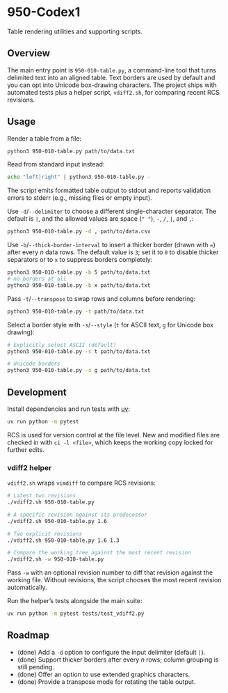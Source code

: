 # 950-Codex1

Table rendering utilities and supporting scripts.

## Overview

The main entry point is `950-010-table.py`, a command-line tool that turns delimited text into an aligned table. Text borders are used by default and you can opt into Unicode box-drawing characters. The project ships with automated tests plus a helper script, `vdiff2.sh`, for comparing recent RCS revisions.

## Usage

Render a table from a file:

```bash
python3 950-010-table.py path/to/data.txt
```

Read from standard input instead:

```bash
echo "left|right" | python3 950-010-table.py -
```

The script emits formatted table output to stdout and reports validation errors to stderr (e.g., missing files or empty input).

Use `-d`/`--delimiter` to choose a different single-character separator. The default is `|`, and the allowed values are space (`" "`), `-`, `/`, `|`, and `,`:

```bash
python3 950-010-table.py -d , path/to/data.csv
```

Use `-b`/`--thick-border-interval` to insert a thicker border (drawn with `=`) after every _n_ data rows. The default value is `3`; set it to `0` to disable thicker separators or to `x` to suppress borders completely:

```bash
python3 950-010-table.py -b 5 path/to/data.txt
# no borders at all
python3 950-010-table.py -b x path/to/data.txt
```

Pass `-t`/`--transpose` to swap rows and columns before rendering:

```bash
python3 950-010-table.py -t path/to/data.txt
```

Select a border style with `-s`/`--style` (`t` for ASCII text, `g` for Unicode box drawing):

```bash
# Explicitly select ASCII (default)
python3 950-010-table.py -s t path/to/data.txt

# Unicode borders
python3 950-010-table.py -s g path/to/data.txt
```

## Development

Install dependencies and run tests with [uv](https://github.com/astral-sh/uv):

```bash
uv run python -m pytest
```

RCS is used for version control at the file level. New and modified files are checked in with `ci -l <file>`, which keeps the working copy locked for further edits.

### vdiff2 helper

`vdiff2.sh` wraps `vimdiff` to compare RCS revisions:

```bash
# Latest two revisions
./vdiff2.sh 950-010-table.py

# A specific revision against its predecessor
./vdiff2.sh 950-010-table.py 1.6

# Two explicit revisions
./vdiff2.sh 950-010-table.py 1.6 1.3

# Compare the working tree against the most recent revision
./vdiff2.sh -w 950-010-table.py
```

Pass `-w` with an optional revision number to diff that revision against the working file. Without revisions, the script chooses the most recent revision automatically.

Run the helper’s tests alongside the main suite:

```bash
uv run python -m pytest tests/test_vdiff2.py
```

## Roadmap

- (done) Add a `-d` option to configure the input delimiter (default `|`).
- (done) Support thicker borders after every _n_ rows; column grouping is still pending.
- (done) Offer an option to use extended graphics characters.
- (done) Provide a transpose mode for rotating the table output.
